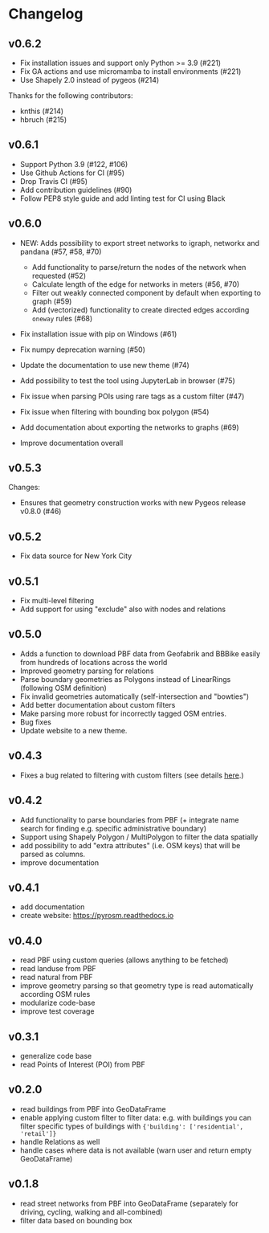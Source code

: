 Changelog
=========

v0.6.2
------

- Fix installation issues and support only Python >= 3.9 (#221)
- Fix GA actions and use micromamba to install environments (#221)
- Use Shapely 2.0 instead of pygeos (#214)

Thanks for the following contributors:

- knthis (#214)
- hbruch (#215)


v0.6.1
------

- Support Python 3.9 (#122, #106)
- Use Github Actions for CI (#95)
- Drop Travis CI (#95)
- Add contribution guidelines (#90)
- Follow PEP8 style guide and add linting test for CI using Black 

v0.6.0
------

- NEW: Adds possibility to export street networks to igraph, networkx and pandana (#57, #58, #70)
  - Add functionality to parse/return the nodes of the network when requested (#52)
  - Calculate length of the edge for networks in meters (#56, #70)
  - Filter out weakly connected component by default when exporting to graph (#59)
  - Add (vectorized) functionality to create directed edges according `oneway` rules (#68)

- Fix installation issue with pip on Windows (#61)
- Fix numpy deprecation warning (#50)
- Update the documentation to use new theme (#74)
- Add possibility to test the tool using JupyterLab in browser (#75)
- Fix issue when parsing POIs using rare tags as a custom filter (#47)
- Fix issue when filtering with bounding box polygon (#54)
- Add documentation about exporting the networks to graphs (#69)
- Improve documentation overall
 

v0.5.3
------

Changes:

- Ensures that geometry construction works with new Pygeos release v0.8.0 (#46)


v0.5.2
------

- Fix data source for New York City 

v0.5.1
------

- Fix multi-level filtering 
- Add support for using "exclude" also with nodes and relations

v0.5.0
------

- Adds a function to download PBF data from Geofabrik and BBBike easily from hundreds of locations across the world
- Improved geometry parsing for relations
- Parse boundary geometries as Polygons instead of LinearRings (following OSM definition) 
- Fix invalid geometries automatically (self-intersection and "bowties")
- Add better documentation about custom filters
- Make parsing more robust for incorrectly tagged OSM entries.
- Bug fixes
- Update website to a new theme.

v0.4.3
------

- Fixes a bug related to filtering with custom filters (see details [here](https://github.com/HTenkanen/pyrosm/issues/22#issuecomment-620005087).)

v0.4.2
------

- Add functionality to parse boundaries from PBF (+ integrate name search for finding e.g. specific administrative boundary)
- Support using Shapely Polygon / MultiPolygon to filter the data spatially
- add possibility to add "extra attributes" (i.e. OSM keys) that will be parsed as columns.
- improve documentation
 
v0.4.1
------

- add documentation 
- create website: https://pyrosm.readthedocs.io

v0.4.0
------

- read PBF using custom queries (allows anything to be fetched)
- read landuse from PBF
- read natural from PBF
- improve geometry parsing so that geometry type is read automatically according OSM rules
- modularize code-base 
- improve test coverage


v0.3.1
------

- generalize code base
- read Points of Interest (POI) from PBF

v0.2.0
------

- read buildings from PBF into GeoDataFrame
- enable applying custom filter to filter data: e.g. with buildings you can filter specific 
types of buildings with `{'building': ['residential', 'retail']}`
- handle Relations as well
- handle cases where data is not available (warn user and return empty GeoDataFrame) 

v0.1.8
------

- read street networks from PBF into GeoDataFrame (separately for driving, cycling, walking and all-combined)
- filter data based on bounding box